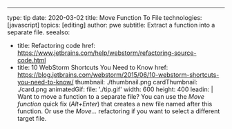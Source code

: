 ---
type: tip
date: 2020-03-02
title: Move Function To File
technologies: [javascript]
topics: [editing]
author: pwe
subtitle: Extract a function into a separate file.
seealso:
- title: Refactoring code
  href: https://www.jetbrains.com/help/webstorm/refactoring-source-code.html
- title: 10 WebStorm Shortcuts You Need to Know
  href: https://blog.jetbrains.com/webstorm/2015/06/10-webstorm-shortcuts-you-need-to-know/
thumbnail: ./thumbnail.png
cardThumbnail: ./card.png
animatedGif:
  file: './tip.gif'
  width: 600
  height: 400
leadin: |
  Want to move a function to a separate file? 
  You can use the *Move function* quick fix (*Alt+Enter*) that creates a new file named after this function. 
  Or use the *Move...* refactoring if you want to select a different target file. 
